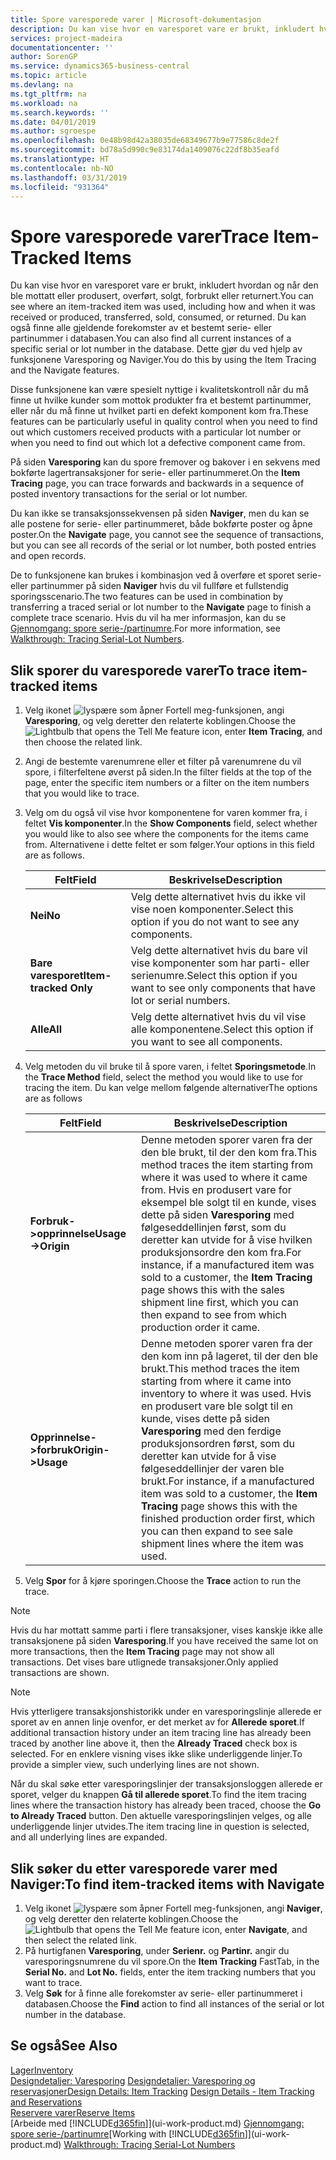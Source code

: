 ```yaml
---
title: Spore varesporede varer | Microsoft-dokumentasjon
description: Du kan vise hvor en varesporet vare er brukt, inkludert hvordan og når den ble mottatt eller produsert, overført, solgt, forbrukt eller returnert. Du kan også finne alle gjeldende forekomster av et bestemt serie- eller partinummer i databasen. Dette gjør du ved hjelp av funksjonene Varesporing og Naviger.
services: project-madeira
documentationcenter: ''
author: SorenGP
ms.service: dynamics365-business-central
ms.topic: article
ms.devlang: na
ms.tgt_pltfrm: na
ms.workload: na
ms.search.keywords: ''
ms.date: 04/01/2019
ms.author: sgroespe
ms.openlocfilehash: 0e48b98d42a38035de68349677b9e77586c8de2f
ms.sourcegitcommit: bd78a5d990c9e83174da1409076c22df8b35eafd
ms.translationtype: HT
ms.contentlocale: nb-NO
ms.lasthandoff: 03/31/2019
ms.locfileid: "931364"
---
```

# <a name="trace-item-tracked-items"></a><span data-ttu-id="cdbe5-105">Spore varesporede varer</span><span class="sxs-lookup"><span data-stu-id="cdbe5-105">Trace Item-Tracked Items</span></span>
<span data-ttu-id="cdbe5-106">Du kan vise hvor en varesporet vare er brukt, inkludert hvordan og når den ble mottatt eller produsert, overført, solgt, forbrukt eller returnert.</span><span class="sxs-lookup"><span data-stu-id="cdbe5-106">You can see where an item-tracked item was used, including how and when it was received or produced, transferred, sold, consumed, or returned.</span></span> <span data-ttu-id="cdbe5-107">Du kan også finne alle gjeldende forekomster av et bestemt serie- eller partinummer i databasen.</span><span class="sxs-lookup"><span data-stu-id="cdbe5-107">You can also find all current instances of a specific serial or lot number in the database.</span></span> <span data-ttu-id="cdbe5-108">Dette gjør du ved hjelp av funksjonene Varesporing og Naviger.</span><span class="sxs-lookup"><span data-stu-id="cdbe5-108">You do this by using the Item Tracing and the Navigate features.</span></span>  

 <span data-ttu-id="cdbe5-109">Disse funksjonene kan være spesielt nyttige i kvalitetskontroll når du må finne ut hvilke kunder som mottok produkter fra et bestemt partinummer, eller når du må finne ut hvilket parti en defekt komponent kom fra.</span><span class="sxs-lookup"><span data-stu-id="cdbe5-109">These features can be particularly useful in quality control when you need to find out which customers received products with a particular lot number or when you need to find out which lot a defective component came from.</span></span>  

 <span data-ttu-id="cdbe5-110">På siden **Varesporing** kan du spore fremover og bakover i en sekvens med bokførte lagertransaksjoner for serie- eller partinummeret.</span><span class="sxs-lookup"><span data-stu-id="cdbe5-110">On the **Item Tracing** page, you can trace forwards and backwards in a sequence of posted inventory transactions for the serial or lot number.</span></span>  

 <span data-ttu-id="cdbe5-111">Du kan ikke se transaksjonssekvensen på siden **Naviger**, men du kan se alle postene for serie- eller partinummeret, både bokførte poster og åpne poster.</span><span class="sxs-lookup"><span data-stu-id="cdbe5-111">On the **Navigate** page, you cannot see the sequence of transactions, but you can see all records of the serial or lot number, both posted entries and open records.</span></span>  

 <span data-ttu-id="cdbe5-112">De to funksjonene kan brukes i kombinasjon ved å overføre et sporet serie- eller partinummer på siden **Naviger** hvis du vil fullføre et fullstendig sporingsscenario.</span><span class="sxs-lookup"><span data-stu-id="cdbe5-112">The two features can be used in combination by transferring a traced serial or lot number to the **Navigate** page to finish a complete trace scenario.</span></span> <span data-ttu-id="cdbe5-113">Hvis du vil ha mer informasjon, kan du se [Gjennomgang: spore serie-/partinumre](walkthrough-tracing-serial-lot-numbers.md).</span><span class="sxs-lookup"><span data-stu-id="cdbe5-113">For more information, see [Walkthrough: Tracing Serial-Lot Numbers](walkthrough-tracing-serial-lot-numbers.md).</span></span>  

## <a name="to-trace-item-tracked-items"></a><span data-ttu-id="cdbe5-114">Slik sporer du varesporede varer</span><span class="sxs-lookup"><span data-stu-id="cdbe5-114">To trace item-tracked items</span></span>  

1.  <span data-ttu-id="cdbe5-115">Velg ikonet ![lyspære som åpner Fortell meg-funksjonen](media/ui-search/search_small.png "Fortell hva du vil gjøre"), angi **Varesporing**, og velg deretter den relaterte koblingen.</span><span class="sxs-lookup"><span data-stu-id="cdbe5-115">Choose the ![Lightbulb that opens the Tell Me feature](media/ui-search/search_small.png "Tell me what you want to do") icon, enter **Item Tracing**, and then choose the related link.</span></span>  
2.  <span data-ttu-id="cdbe5-116">Angi de bestemte varenumrene eller et filter på varenumrene du vil spore, i filterfeltene øverst på siden.</span><span class="sxs-lookup"><span data-stu-id="cdbe5-116">In the filter fields at the top of the page, enter the specific item numbers or a filter on the item numbers that you would like to trace.</span></span>  
3.  <span data-ttu-id="cdbe5-117">Velg om du også vil vise hvor komponentene for varen kommer fra, i feltet **Vis komponenter**.</span><span class="sxs-lookup"><span data-stu-id="cdbe5-117">In the **Show Components** field, select whether you would like to also see where the components for the items came from.</span></span> <span data-ttu-id="cdbe5-118">Alternativene i dette feltet er som følger.</span><span class="sxs-lookup"><span data-stu-id="cdbe5-118">Your options in this field are as follows.</span></span>  

    |<span data-ttu-id="cdbe5-119">Felt</span><span class="sxs-lookup"><span data-stu-id="cdbe5-119">Field</span></span>|<span data-ttu-id="cdbe5-120">Beskrivelse</span><span class="sxs-lookup"><span data-stu-id="cdbe5-120">Description</span></span>|  
    |----------------------------------|---------------------------------------|  
    |<span data-ttu-id="cdbe5-121">**Nei**</span><span class="sxs-lookup"><span data-stu-id="cdbe5-121">**No**</span></span>|<span data-ttu-id="cdbe5-122">Velg dette alternativet hvis du ikke vil vise noen komponenter.</span><span class="sxs-lookup"><span data-stu-id="cdbe5-122">Select this option if you do not want to see any components.</span></span>|  
    |<span data-ttu-id="cdbe5-123">**Bare varesporet**</span><span class="sxs-lookup"><span data-stu-id="cdbe5-123">**Item-tracked Only**</span></span>|<span data-ttu-id="cdbe5-124">Velg dette alternativet hvis du bare vil vise komponenter som har parti- eller serienumre.</span><span class="sxs-lookup"><span data-stu-id="cdbe5-124">Select this option if you want to see only components that have lot or serial numbers.</span></span>|  
    |<span data-ttu-id="cdbe5-125">**Alle**</span><span class="sxs-lookup"><span data-stu-id="cdbe5-125">**All**</span></span>|<span data-ttu-id="cdbe5-126">Velg dette alternativet hvis du vil vise alle komponentene.</span><span class="sxs-lookup"><span data-stu-id="cdbe5-126">Select this option if you want to see all components.</span></span>|  

4.  <span data-ttu-id="cdbe5-127">Velg metoden du vil bruke til å spore varen, i feltet **Sporingsmetode**.</span><span class="sxs-lookup"><span data-stu-id="cdbe5-127">In the **Trace Method** field, select the method you would like to use for tracing the item.</span></span> <span data-ttu-id="cdbe5-128">Du kan velge mellom følgende alternativer</span><span class="sxs-lookup"><span data-stu-id="cdbe5-128">The options are as follows</span></span>  

    |<span data-ttu-id="cdbe5-129">Felt</span><span class="sxs-lookup"><span data-stu-id="cdbe5-129">Field</span></span>|<span data-ttu-id="cdbe5-130">Beskrivelse</span><span class="sxs-lookup"><span data-stu-id="cdbe5-130">Description</span></span>|  
    |----------------------------------|---------------------------------------|  
    |<span data-ttu-id="cdbe5-131">**Forbruk->opprinnelse**</span><span class="sxs-lookup"><span data-stu-id="cdbe5-131">**Usage->Origin**</span></span>|<span data-ttu-id="cdbe5-132">Denne metoden sporer varen fra der den ble brukt, til der den kom fra.</span><span class="sxs-lookup"><span data-stu-id="cdbe5-132">This method traces the item starting from where it was used to where it came from.</span></span> <span data-ttu-id="cdbe5-133">Hvis en produsert vare for eksempel ble solgt til en kunde, vises dette på siden **Varesporing** med følgeseddellinjen først, som du deretter kan utvide for å vise hvilken produksjonsordre den kom fra.</span><span class="sxs-lookup"><span data-stu-id="cdbe5-133">For instance, if a manufactured item was sold to a customer, the **Item Tracing** page shows this with the sales shipment line first, which you can then expand to see from which production order it came.</span></span>|  
    |<span data-ttu-id="cdbe5-134">**Opprinnelse->forbruk**</span><span class="sxs-lookup"><span data-stu-id="cdbe5-134">**Origin->Usage**</span></span>|<span data-ttu-id="cdbe5-135">Denne metoden sporer varen fra der den kom inn på lageret, til der den ble brukt.</span><span class="sxs-lookup"><span data-stu-id="cdbe5-135">This method traces the item starting from where it came into inventory to where it was used.</span></span> <span data-ttu-id="cdbe5-136">Hvis en produsert vare ble solgt til en kunde, vises dette på siden **Varesporing** med den ferdige produksjonsordren først, som du deretter kan utvide for å vise følgeseddellinjer der varen ble brukt.</span><span class="sxs-lookup"><span data-stu-id="cdbe5-136">For instance, if a manufactured item was sold to a customer, the **Item Tracing** page shows this with the finished production order first, which you can then expand to see sale shipment lines where the item was used.</span></span>|  

5.  <span data-ttu-id="cdbe5-137">Velg **Spor** for å kjøre sporingen.</span><span class="sxs-lookup"><span data-stu-id="cdbe5-137">Choose the **Trace** action to run the trace.</span></span>  

> [!NOTE]  
>  <span data-ttu-id="cdbe5-138">Hvis du har mottatt samme parti i flere transaksjoner, vises kanskje ikke alle transaksjonene på siden **Varesporing**.</span><span class="sxs-lookup"><span data-stu-id="cdbe5-138">If you have received the same lot on more transactions, then the **Item Tracing** page may not show all transactions.</span></span> <span data-ttu-id="cdbe5-139">Det vises bare utlignede transaksjoner.</span><span class="sxs-lookup"><span data-stu-id="cdbe5-139">Only applied transactions are shown.</span></span>  

> [!NOTE]  
>  <span data-ttu-id="cdbe5-140">Hvis ytterligere transaksjonshistorikk under en varesporingslinje allerede er sporet av en annen linje ovenfor, er det merket av for **Allerede sporet**.</span><span class="sxs-lookup"><span data-stu-id="cdbe5-140">If additional transaction history under an item tracing line has already been traced by another line above it, then the **Already Traced** check box is selected.</span></span> <span data-ttu-id="cdbe5-141">For en enklere visning vises ikke slike underliggende linjer.</span><span class="sxs-lookup"><span data-stu-id="cdbe5-141">To provide a simpler view, such underlying lines are not shown.</span></span>  
>   
>  <span data-ttu-id="cdbe5-142">Når du skal søke etter varesporingslinjer der transaksjonsloggen allerede er sporet, velger du knappen **Gå til allerede sporet**.</span><span class="sxs-lookup"><span data-stu-id="cdbe5-142">To find the item tracing lines where the transaction history has already been traced, choose the **Go to Already Traced** button.</span></span> <span data-ttu-id="cdbe5-143">Den aktuelle varesporingslinjen velges, og alle underliggende linjer utvides.</span><span class="sxs-lookup"><span data-stu-id="cdbe5-143">The item tracing line in question is selected, and all underlying lines are expanded.</span></span>  

## <a name="to-find-item-tracked-items-with-navigate"></a><span data-ttu-id="cdbe5-144">Slik søker du etter varesporede varer med Naviger:</span><span class="sxs-lookup"><span data-stu-id="cdbe5-144">To find item-tracked items with Navigate</span></span>  

1.  <span data-ttu-id="cdbe5-145">Velg ikonet ![lyspære som åpner Fortell meg-funksjonen](media/ui-search/search_small.png "Fortell hva du vil gjøre"), angi **Naviger**, og velg deretter den relaterte koblingen.</span><span class="sxs-lookup"><span data-stu-id="cdbe5-145">Choose the ![Lightbulb that opens the Tell Me feature](media/ui-search/search_small.png "Tell me what you want to do") icon, enter **Navigate**, and then select the related link.</span></span>  
2.  <span data-ttu-id="cdbe5-146">På hurtigfanen **Varesporing**, under **Serienr.** og **Partinr.** angir du varesporingsnumrene du vil spore.</span><span class="sxs-lookup"><span data-stu-id="cdbe5-146">On the **Item Tracking** FastTab, in the **Serial No.** and **Lot No.** fields, enter the item tracking numbers that you want to trace.</span></span>  
3.  <span data-ttu-id="cdbe5-147">Velg **Søk** for å finne alle forekomster av serie- eller partinummeret i databasen.</span><span class="sxs-lookup"><span data-stu-id="cdbe5-147">Choose the **Find** action to find all instances of the serial or lot number in the database.</span></span>  

## <a name="see-also"></a><span data-ttu-id="cdbe5-148">Se også</span><span class="sxs-lookup"><span data-stu-id="cdbe5-148">See Also</span></span>  
[<span data-ttu-id="cdbe5-149">Lager</span><span class="sxs-lookup"><span data-stu-id="cdbe5-149">Inventory</span></span>](inventory-manage-inventory.md)  
<span data-ttu-id="cdbe5-150">[Designdetaljer: Varesporing](design-details-item-tracking.md)
[Designdetaljer: Varesporing og reservasjoner](design-details-item-tracking-and-reservations.md)</span><span class="sxs-lookup"><span data-stu-id="cdbe5-150">[Design Details: Item Tracking](design-details-item-tracking.md)
[Design Details - Item Tracking and Reservations](design-details-item-tracking-and-reservations.md)</span></span>  
[<span data-ttu-id="cdbe5-151">Reservere varer</span><span class="sxs-lookup"><span data-stu-id="cdbe5-151">Reserve Items</span></span>](inventory-how-to-reserve-items.md)  
<span data-ttu-id="cdbe5-152">[Arbeide med [!INCLUDE[d365fin](includes/d365fin_md.md)]](ui-work-product.md)
[Gjennomgang: spore serie-/partinumre](walkthrough-tracing-serial-lot-numbers.md)</span><span class="sxs-lookup"><span data-stu-id="cdbe5-152">[Working with [!INCLUDE[d365fin](includes/d365fin_md.md)]](ui-work-product.md)
[Walkthrough: Tracing Serial-Lot Numbers](walkthrough-tracing-serial-lot-numbers.md)</span></span>
